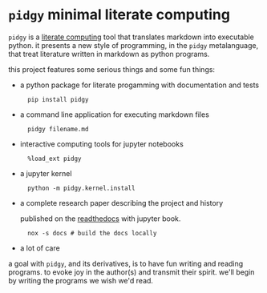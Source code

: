 # `pidgy` minimal literate computing

`pidgy` is a [literate computing] tool that translates markdown into executable python. it presents a new style of programming, in the `pidgy` metalanguage, that treat literature written in markdown as python programs.

this project features some serious things and some fun things:

- a python package for literate progamming with documentation and tests

  ```
    pip install pidgy
  ```

- a command line application for executing markdown files

  ```
    pidgy filename.md
  ```

- interactive computing tools for jupyter notebooks

  ```
    %load_ext pidgy
  ```

- a jupyter kernel

  ```
    python -m pidgy.kernel.install
  ```

- a complete research paper describing the project and history

  published on the [readthedocs] with jupyter book.

  ```
    nox -s docs # build the docs locally
  ```

- a lot of care

a goal with `pidgy`, and its derivatives, is to have fun writing and reading programs. to evoke joy in the author(s) and transmit their spirit. we'll begin by writing the programs we wish we'd read.

[literate computing]: docs/literate-programming.html#literate-computing
[readthedocs]: https://pidgy.readthedocs.io/

